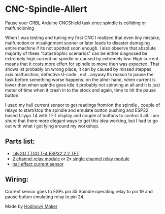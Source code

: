 # CNC-Spindle-Allert

Pause your GRBL Arduino CNCShield task once spindle is colliding or malfuncioning

When I was testing and tuning my first CNC I realized that even tiny mistake, malfunction or misalignment sooner or later leads to disaster damaging entire machine if its not spotted soon enough. I also observe that absolute majority of thees “catastrophic scenarios” can be either diagnosed be extremely high current on spindle or caused by extremely low. High current means that it costs more effert for spindle to move then was expected. That shows ist probably on wrong place, it can by caused by missed steppes, axis malfunction, defective G-code , ect.. anyway Its reason to pause the task before something worse happens. on the ather hand, when current is lower then when spindle goes idle it probably not spinning at all and it is just meter of time when it crash in to the stock and again, time to hit the pause button.

I used my hull current sensor to get readings from/on the spindle , couple of relays to start/stop the spindle and emulate button pushing and ESP32 based Lilygo T4 with TFT display and couple of buttons to control it all. I am shure that there more elegant ways to get this idea working, but I had to go out with what I got lying around my workshop.

## Parts list:
  * [LilyGO TTGO T-4 ESP32 2.2 TFT ](https://www.laskakit.cz/lilygo-ttgo-t-4-esp32-2-2-tft-psarm-8m-ip5306--vyvojova-deska/)
  * [2 channel relay module](https://www.laskakit.cz/2-kanaly-rele-modul--5vdc-250vac-10a/) or 2x [single channel relay module](https://www.laskakit.cz/1-kanal-5v-rele-modul--low-level--250vac-10a/)
  * [hall effect current sensor](https://www.laskakit.cz/arduino-proudovy-senzor-20a-acs712/)

## Wiring:
Current sensor goes to ESPs pin 35 Spindle operating relay to pin 19 and pause button emulating relay to pin 24.  

Made by [Hodinový Maker](http://www.hodinovy-maker.cz)
